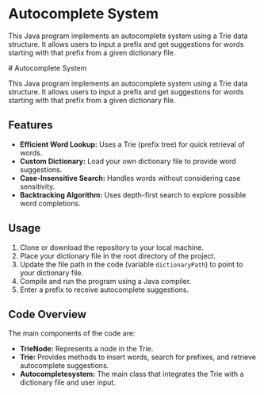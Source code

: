 <!DOCTYPE html>
<html lang="en">
<hea
  
</head>
<body>
    <h1>Autocomplete System</h1>
    <p>
        This Java program implements an autocomplete system using a Trie data structure. 
        It allows users to input a prefix and get suggestions for words starting with that prefix from a given dictionary file.
    </p># Autocomplete System

This Java program implements an autocomplete system using a Trie data structure. 
It allows users to input a prefix and get suggestions for words starting with that prefix from a given dictionary file.

## Features
- **Efficient Word Lookup:** Uses a Trie (prefix tree) for quick retrieval of words.
- **Custom Dictionary:** Load your own dictionary file to provide word suggestions.
- **Case-Insensitive Search:** Handles words without considering case sensitivity.
- **Backtracking Algorithm:** Uses depth-first search to explore possible word completions.

## Usage
1. Clone or download the repository to your local machine.
2. Place your dictionary file in the root directory of the project.
3. Update the file path in the code (variable `dictionaryPath`) to point to your dictionary file.
4. Compile and run the program using a Java compiler.
5. Enter a prefix to receive autocomplete suggestions.

## Code Overview
The main components of the code are:
- **TrieNode:** Represents a node in the Trie.
- **Trie:** Provides methods to insert words, search for prefixes, and retrieve autocomplete suggestions.
- **Autocompletesystem:** The main class that integrates the Trie with a dictionary file and user input.


</body>
</html>
